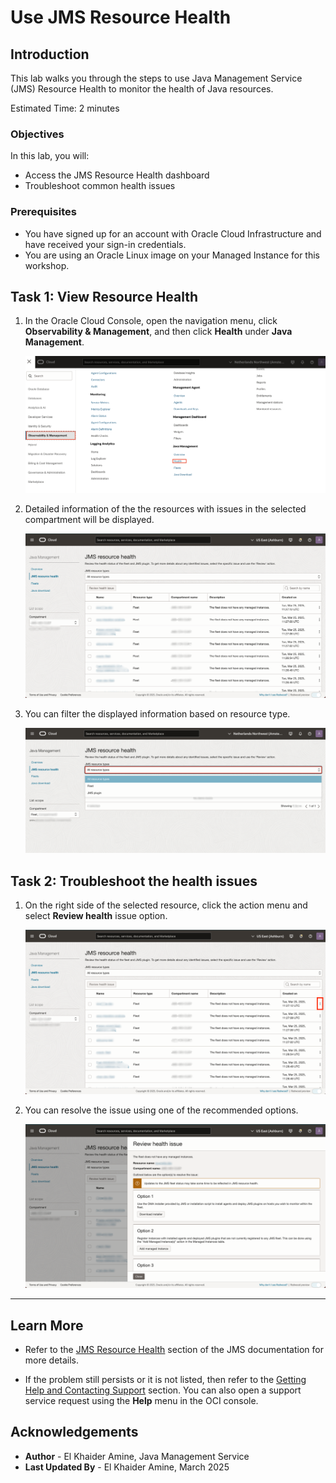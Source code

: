 # Use JMS Resource Health

## Introduction  
This lab walks you through the steps to use Java Management Service (JMS) Resource Health to monitor the health of Java resources.

Estimated Time: 2 minutes 

### Objectives
In this lab, you will:
- Access the JMS Resource Health dashboard
- Troubleshoot common health issues

### Prerequisites

* You have signed up for an account with Oracle Cloud Infrastructure and have received your sign-in credentials.
* You are using an Oracle Linux image on your Managed Instance for this workshop.

## Task 1: View Resource Health

1. In the Oracle Cloud Console, open the navigation menu, click **Observability & Management**, and then click **Health** under **Java Management**.

    ![image of console navigation to java management service](images/console-navigation-jms.png)

2. Detailed information of the the resources with issues in the selected compartment will be displayed.

    ![image of jms resource health dashboard](images/jms-resource-health.png)

3. You can filter the displayed information based on resource type.

    ![image of jms resource type](images/jms-resource-types.png)

## Task 2: Troubleshoot the health issues

1. On the right side of the selected resource, click the action menu and select **Review health** issue option.

    ![image of jms resource health menu](images/jms-resource-health-menu.png)

2. You can resolve the issue using one of the recommended options.

    ![image of the recommended options to resolve the issue](images/review-health-issue.png)

---

## Learn More

* Refer to the [JMS Resource Health](https://docs.oracle.com/en-us/iaas/jms/doc/resource-health.html) section of the JMS documentation for more details.

* If the problem still persists or it is not listed, then refer to the [Getting Help and Contacting Support](https://docs.oracle.com/en-us/iaas/Content/GSG/Tasks/contactingsupport.htm) section. You can also open a support service request using the **Help** menu in the OCI console.



## Acknowledgements

* **Author** - El Khaider Amine, Java Management Service
* **Last Updated By** - El Khaider Amine, March 2025
